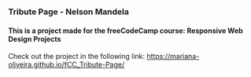 ### Tribute Page - Nelson Mandela

#### This is a project made for the freeCodeCamp course:  Responsive Web Design Projects

Check out the project in the following link: 
https://mariana-oliveira.github.io/fCC_Tribute-Page/
